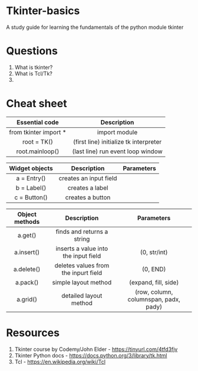# Tkinter-basics
A study guide for learning the fundamentals of the python module tkinter

# Questions
1. What is tkinter?
2. What is Tcl/Tk?
3. 

# Cheat sheet
|Essential code|Description|
|:---:|:---:|
|from tkinter import * | import module|
|root = TK() |(first line) initialize tk interpreter|
|root.mainloop() |(last line) run event loop window| 

|Widget objects|Description|Parameters|
|:---:|:---:|:---:|
|a = Entry() | creates an input field|
|b = Label() | creates a label|
|c = Button() | creates a button|

|Object methods|Description|Parameters|
|:---:|:---:|:---:|
|a.get() | finds and returns a string| |
|a.insert() | inserts a value into the input field| (0, str/int)|
|a.delete() | deletes values from the inpurt field| (0, END)|
|a.pack() | simple layout method| (expand, fill, side)|
|a.grid() | detailed layout method| (row, column, columnspan, padx, pady)|

# Resources
1. Tkinter course by Codemy/John Elder - https://tinyurl.com/4tfd3fjv
2. Tkinter Python docs - https://docs.python.org/3/library/tk.html
3. Tcl - https://en.wikipedia.org/wiki/Tcl
